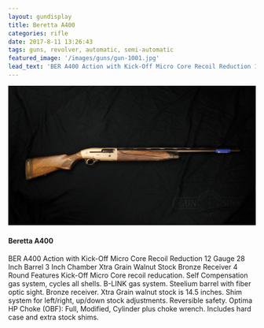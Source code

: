 ```yaml
---
layout: gundisplay
title: Beretta A400
categories: rifle
date: 2017-8-11 13:26:43
tags: guns, revolver, automatic, semi-automatic
featured_image: '/images/guns/gun-1001.jpg'
lead_text: 'BER A400 Action with Kick-Off Micro Core Recoil Reduction 12 Gauge 28 Inch Barrel 3 Inch Chamber Xtra Grain Walnut Stock Bronze Receiver 4 Round Features Kick-Off Micro Core recoil reducation.'
---
```


<div>
<img src="/images/guns/rifle-1008.jpg" alt="Beretta" />
</div>

#### Beretta A400
BER A400 Action with Kick-Off Micro Core Recoil Reduction 12 Gauge 28 Inch Barrel 3 Inch Chamber Xtra Grain Walnut Stock Bronze Receiver 4 Round Features Kick-Off Micro Core recoil reducation. Self Compensation gas system, cycles all shells. B-LINK gas system. Steelium barrel with fiber optic sight. Bronze receiver. Xtra Grain walnut stock is 14.5 inches. Shim system for left/right, up/down stock adjustments. Reversible safety. Optima HP Choke (OBF): Full, Modified, Cylinder plus choke wrench. Includes hard case and extra stock shims.
